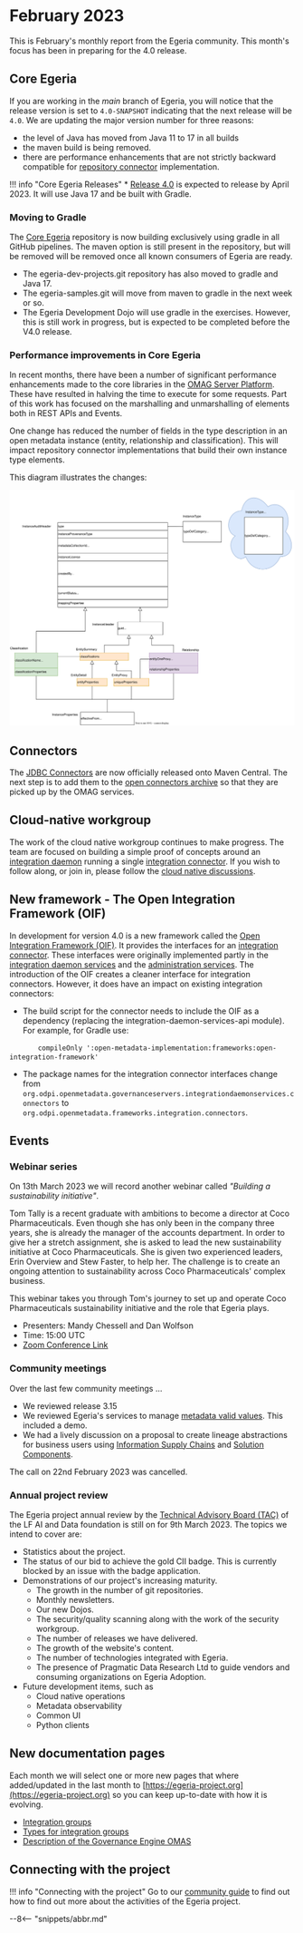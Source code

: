 <!-- SPDX-License-Identifier: CC-BY-4.0 -->
<!-- Copyright Contributors to the Egeria project. -->

# February 2023

This is February's monthly report from the Egeria community.  This month's focus has been in preparing for the 4.0 release.

## Core Egeria

If you are working in the *main* branch of Egeria, you will notice that the release version is set to `4.0-SNAPSHOT` indicating that the next release will be `4.0`.  We are updating the major version number for three reasons:

* the level of Java has moved from Java 11 to 17 in all builds
* the maven build is being removed.
* there are performance enhancements that are not strictly backward compatible for [repository connector](/concepts/repository-connector) implementation.

!!! info "Core Egeria Releases"
    * [Release 4.0](/release-notes/4-0) is expected to release by April 2023.  It will use Java 17 and be built with Gradle.

### Moving to Gradle

The [Core Egeria](https://github.com/odpi/egeria) repository is now building exclusively using gradle in all GitHub pipelines.  The maven option is still present in the repository, but will be removed will be removed once all known consumers of Egeria are ready.

* The egeria-dev-projects.git repository has also moved to gradle and Java 17.
* The egeria-samples.git will move from maven to gradle in the next week or so.
* The Egeria Development Dojo will use gradle in the exercises.  However, this is still work in progress, but is expected to be completed before the V4.0 release.

### Performance improvements in Core Egeria

In recent months, there have been a number of significant performance enhancements made to the core libraries in the [OMAG Server Platform](/concepts/omag-server-platform).  These have resulted in halving the time to execute for some requests.  Part of this work has focused on the marshalling and unmarshalling of elements both in REST APIs and Events.

One change has reduced the number of fields in the type description in an open metadata instance (entity, relationship and classification).  This will impact repository connector implementations that build their own instance type elements.

This diagram illustrates the changes:

![OpenMetadata Instance Structure](/concepts/open-metadata-instances-structure.svg)

## Connectors

The [JDBC Connectors](https://github.com/odpi/egeria-connector-jdbc) are now officially released onto Maven Central.  The next step is to add them to the [open connectors archive](https://github.com/odpi/egeria/tree/main/open-metadata-resources/open-metadata-archives/open-connector-archives) so that they are picked up by the OMAG services.

## Cloud-native workgroup

The work of the cloud native workgroup continues to make progress.  The team are focused on building a simple proof of concepts around an [integration daemon](/concepts/integration-connector) running a single [integration connector](/concepts/integration-connector).  If you wish to follow along, or join in, please follow the [cloud native discussions](https://github.com/odpi/egeria/discussions/categories/cloud-native).

## New framework - The Open Integration Framework (OIF)

In development for version 4.0 is a new framework called the [Open Integration Framework (OIF)](/frameworks/oif/overview).  It provides the interfaces for an [integration connector](/concepts/integration-connector).  These interfaces were originally implemented partly in the [integration daemon services](/services/integration-daemon-services) and the [administration services](/services/admin-services/overview).  The introduction of the OIF creates a cleaner interface for integration connectors.  However, it does have an impact on existing integration connectors:

* The build script for the connector needs to include the OIF as a dependency (replacing the integration-daemon-services-api module). For example, for Gradle use:
```
       compileOnly ':open-metadata-implementation:frameworks:open-integration-framework'
```

* The package names for the integration connector interfaces change from `org.odpi.openmetadata.governanceservers.integrationdaemonservices.connectors` to `org.odpi.openmetadata.frameworks.integration.connectors`.

## Events

### Webinar series

On 13th March 2023 we will record another webinar called *"Building a sustainability initiative"*.

Tom Tally is a recent graduate with ambitions to become a director at Coco Pharmaceuticals.  Even though she has only been in the company three years, she is already the manager of the accounts department.  In order to give her a stretch assignment, she is asked to lead the new sustainability initiative at Coco Pharmaceuticals.  She is given two experienced leaders, Erin Overview and Stew Faster, to help her.  The challenge is to create an ongoing attention to sustainability across Coco Pharmaceuticals' complex business.

This webinar takes you through Tom's journey to set up and operate Coco Pharmaceuticals sustainability initiative and the role that Egeria plays.

* Presenters: Mandy Chessell and Dan Wolfson
* Time: 15:00 UTC
* [Zoom Conference Link](https://zoom.us/j/523629111)

### Community meetings

Over the last few community meetings ...

* We reviewed release 3.15
* We reviewed Egeria's services to manage [metadata valid values](/guides/planning/valid-values/overview). This included a demo.
* We had a lively discussion on a proposal to create lineage abstractions for business users using [Information Supply Chains](/types/7/0720-Information-Supply-Chains) and [Solution Components](/types/7/0735-Solution-Ports-and-Wires).

The call on 22nd February 2023 was cancelled.

### Annual project review

The Egeria project annual review by the [Technical Advisory Board (TAC)](https://wiki.lfaidata.foundation/pages/viewpage.action?pageId=7733341) of the LF AI and Data foundation is still on for 9th March 2023.  The topics we intend to cover are:

* Statistics about the project.
* The status of our bid to achieve the gold CII badge.  This is currently blocked by an issue with the badge application.
* Demonstrations of our project's increasing maturity.
    * The growth in the number of git repositories.
    * Monthly newsletters.
    * Our new Dojos.
    * The security/quality scanning along with the work of the security workgroup.
    * The number of releases we have delivered.
    * The growth of the website's content.
    * The number of technologies integrated with Egeria.
    * The presence of Pragmatic Data Research Ltd to guide vendors and consuming organizations on Egeria Adoption.
* Future development items, such as
    * Cloud native operations
    * Metadata observability
    * Common UI
    * Python clients

## New documentation pages

Each month we will select one or more new pages that where added/updated in the last month to [https://egeria-project.org](https://egeria-project.org) so you can keep up-to-date with how it is evolving.

* [Integration groups](/concepts/integration-group)
* [Types for integration groups](/types/4/0464-Dynamic-Integration-Groups)
* [Description of the Governance Engine OMAS](/services/omas/governance-engine/overview)


## Connecting with the project

!!! info "Connecting with the project"
    Go to our [community guide](/guides/community) to find out how to find out more about the activities of the Egeria project. 

--8<-- "snippets/abbr.md"
